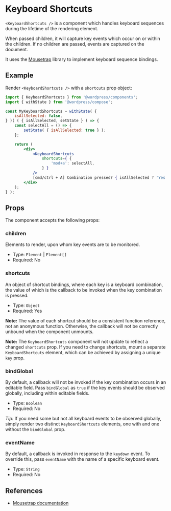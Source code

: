 # Keyboard Shortcuts

`<KeyboardShortcuts />` is a component which handles keyboard sequences during the lifetime of the rendering element.

When passed children, it will capture key events which occur on or within the children. If no children are passed, events are captured on the document.

It uses the [Mousetrap](https://craig.is/killing/mice) library to implement keyboard sequence bindings.

## Example

Render `<KeyboardShortcuts />` with a `shortcuts` prop object:

```jsx
import { KeyboardShortcuts } from '@wordpress/components';
import { withState } from '@wordpress/compose';

const MyKeyboardShortcuts = withState( {
	isAllSelected: false,
} )( ( { isAllSelected, setState } ) => {
	const selectAll = () => {
		setState( { isAllSelected: true } );
	};

	return (
		<div>
			<KeyboardShortcuts
				shortcuts={ {
					'mod+a': selectAll,
				} }
			/>
			[cmd/ctrl + A] Combination pressed? { isAllSelected ? 'Yes' : 'No' }
		</div>
	);
} );
```

## Props

The component accepts the following props:

### children

Elements to render, upon whom key events are to be monitored.

-   Type: `Element` | `Element[]`
-   Required: No

### shortcuts

An object of shortcut bindings, where each key is a keyboard combination, the value of which is the callback to be invoked when the key combination is pressed.

-   Type: `Object`
-   Required: Yes

**Note:** The value of each shortcut should be a consistent function reference, not an anonymous function. Otherwise, the callback will not be correctly unbound when the component unmounts.

**Note:** The `KeyboardShortcuts` component will not update to reflect a changed `shortcuts` prop. If you need to change shortcuts, mount a separate `KeyboardShortcuts` element, which can be achieved by assigning a unique `key` prop.

### bindGlobal

By default, a callback will not be invoked if the key combination occurs in an editable field. Pass `bindGlobal` as `true` if the key events should be observed globally, including within editable fields.

-   Type: `Boolean`
-   Required: No

_Tip:_ If you need some but not all keyboard events to be observed globally, simply render two distinct `KeyboardShortcuts` elements, one with and one without the `bindGlobal` prop.

### eventName

By default, a callback is invoked in response to the `keydown` event. To override this, pass `eventName` with the name of a specific keyboard event.

-   Type: `String`
-   Required: No

## References

-   [Mousetrap documentation](https://craig.is/killing/mice)
